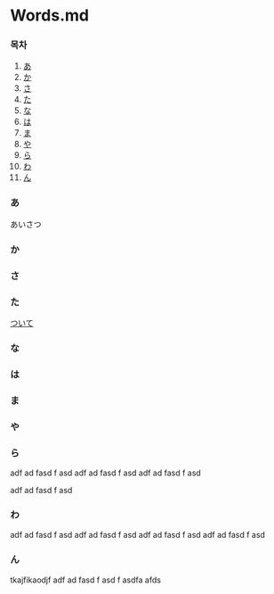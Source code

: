 # Words.md

### 목차

1. [あ](#あ)
1. [か](#か)
1. [さ](#さ)
1. [た](#た)
1. [な](#な)
1. [は](#は)
1. [ま](#ま)
1. [や](#や)
1. [ら](#ら)
1. [わ](#わ)
1. [ん](#ん)

### あ
あいさつ
### か

### さ
### た
[ついて](https://ja.dict.naver.com/#/entry/jako/09f2c2bb179841879f88a9e791b6c9cb)

### な

### は

### ま

### や

### ら

adf ad fasd f asd adf ad fasd f asd adf ad fasd f asd

adf ad fasd f asd

### わ

adf ad fasd f asd adf ad fasd f asd adf ad fasd f asd adf ad fasd f asd

### ん

tkajfikaodjf adf ad fasd f asd f asdfa afds
